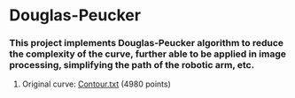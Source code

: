 # Douglas-Peucker

### This project implements Douglas-Peucker algorithm to reduce the complexity of the curve, further able to be applied in image processing, simplifying the path of the robotic arm, etc.

1. Original curve: [Contour.txt](https://github.com/Chen-Si-An/Douglas-Peucker/blob/main/Contour.txt) (4980 points)
